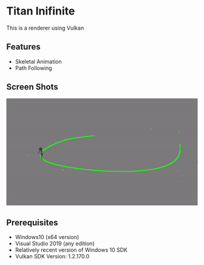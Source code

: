 # Titan Inifinite
This is a renderer using Vulkan

## Features
* Skeletal Animation
* Path Following

## Screen Shots
![Path-Following Preview](images/path-follow.gif "Path-Following Preview")

## Prerequisites
* Windows10 (x64 version)
* Visual Studio 2019 (any edition)
* Relatively recent version of Windows 10 SDK
* Vulkan SDK Version: 1.2.170.0
